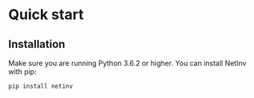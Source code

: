 # Quick start

## Installation
Make sure you are running Python 3.6.2 or higher. You can install NetInv with pip:
```
pip install netinv
```